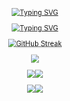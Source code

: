 <div align="center">
  
 [![Typing SVG](https://readme-typing-svg.demolab.com?font=Fira+Code&size=30&pause=1050&color=FE64D9&background=291B3E00&center=true&multiline=true&width=650&height=55&lines=RIDMIKA+HASARANGA)](https://git.io/typing-svg)
  
  [![Typing SVG](https://readme-typing-svg.demolab.com?font=Fira+Code&pause=1000&color=9D5AED&background=291B3E00&center=true&multiline=true&width=650&height=55&lines=Undergraduate+Student+at+Robert+Gordan+University)](https://git.io/typing-svg)
  
  [![GitHub Streak](https://github-readme-streak-stats.herokuapp.com?user=RidmikaHasaranga&theme=jolly&hide_border=true&border_radius=10)](https://git.io/streak-stats)
  
  ![](http://github-profile-summary-cards.vercel.app/api/cards/profile-details?username=RidmikaHasaranga&theme=dracula)
  
  ![](http://github-profile-summary-cards.vercel.app/api/cards/repos-per-language?username=RidmikaHasaranga&theme=dracula)![](http://github-profile-summary-cards.vercel.app/api/cards/most-commit-language?username=RidmikaHasaranga&theme=dracula)
  
  ![](http://github-profile-summary-cards.vercel.app/api/cards/productive-time?username=RidmikaHasaranga&theme=dracula&utcOffset=8)![](http://github-profile-summary-cards.vercel.app/api/cards/stats?username=RidmikaHasaranga&theme=dracula)
</div

